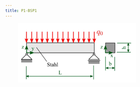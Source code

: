 ```yaml
---
title: P1-BSP1
---
```


<figure><img src="../assets/image (7).png" alt="" width="375"><figcaption></figcaption></figure>

